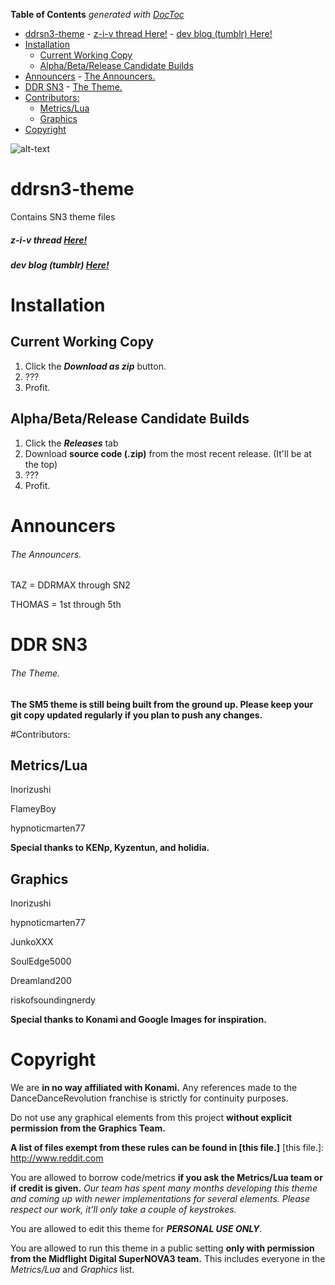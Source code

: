 **Table of Contents**  *generated with [DocToc](http://doctoc.herokuapp.com/)*

- [ddrsn3-theme](#)
				- [z-i-v thread Here!](#)
				- [dev blog (tumblr) Here!](#)
- [Installation](#)
	- [Current Working Copy](#)
	- [Alpha/Beta/Release Candidate Builds](#)
- [Announcers](#)
					- [The Announcers.](#)
- [DDR SN3](#)
					- [The Theme.](#)
- [Contributors:](#)
	- [Metrics/Lua](#)
	- [Graphics](#)
- [Copyright](#)

![alt-text](http://inori.s-ul.eu/bQYRsBk1.png)

# ddrsn3-theme
Contains SN3 theme files

##### z-i-v thread [Here!](https://zenius-i-vanisher.com/v5.2/thread?threadid=7660)

##### dev blog (tumblr) [Here!](http://sn3next.tumblr.com)

# Installation
## Current Working Copy
1. Click the ***Download as zip*** button.
2. ???
3. Profit.

## Alpha/Beta/Release Candidate Builds
1. Click the ***Releases*** tab
2. Download **source code (.zip)** from the most recent release. (It'll be at the top)
3. ???
4. Profit.
 

# Announcers
###### The Announcers.
TAZ = DDRMAX through SN2

THOMAS = 1st through 5th

# DDR SN3
###### The Theme.
**The SM5 theme is still being built from the ground up. Please keep your git copy updated regularly if you plan to push any changes.**

#Contributors:

Metrics/Lua
--
Inorizushi

FlameyBoy

hypnoticmarten77

**Special thanks to KENp, Kyzentun, and holidia.**

Graphics
--
Inorizushi

hypnoticmarten77

JunkoXXX

SoulEdge5000

Dreamland200

riskofsoundingnerdy

**Special thanks to Konami and Google Images for inspiration.**

# Copyright
We are **in no way affiliated with Konami.** Any references made to the DanceDanceRevolution franchise is strictly for continuity purposes. 

Do not use any graphical elements from this project **without explicit permission from the Graphics Team.**

**A list of files exempt from these rules can be found in [this file.]**
[this file.]: http://www.reddit.com

You are allowed to borrow code/metrics **if you ask the Metrics/Lua team or if credit is given.** *Our team has spent many months developing this theme and coming up with newer implementations for several elements. Please respect our work, it'll only take a couple of keystrokes.*

You are allowed to edit this theme for ***PERSONAL USE ONLY***. 

You are allowed to run this theme in a public setting **only with permission from the Midflight Digital SuperNOVA3 team.** This includes everyone in the *Metrics/Lua* and *Graphics* list.
